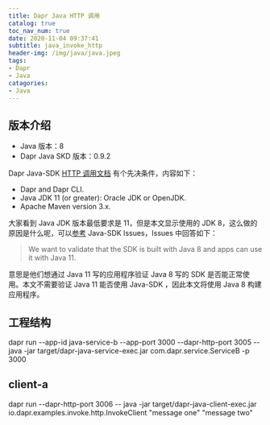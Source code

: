 ```yaml
---
title: Dapr Java HTTP 调用
catalog: true
toc_nav_num: true
date: 2020-11-04 09:37:41
subtitle: java_invoke_http
header-img: /img/java/java.jpeg
tags: 
- Dapr
- Java
catagories:
- Java
---
```


## 版本介绍

- Java 版本：8
- Dapr Java SKD 版本：0.9.2

Dapr Java-SDK [HTTP 调用文档](https://github.com/dapr/java-sdk/tree/master/examples/src/main/java/io/dapr/examples/invoke/http) 有个先决条件，内容如下：

- Dapr and Dapr CLI.
- Java JDK 11 (or greater): Oracle JDK or OpenJDK.
- Apache Maven version 3.x.

大家看到 Java JDK 版本最低要求是 11，但是本文显示使用的 JDK 8，这么做的原因是什么呢，可以[参考](https://github.com/dapr/java-sdk/issues/279) Java-SDK Issues，Issues 中回答如下：

>We want to validate that the SDK is built with Java 8 and apps can use it with Java 11.

意思是他们想通过 Java 11 写的应用程序验证 Java 8 写的 SDK 是否能正常使用。本文不需要验证 Java 11 能否使用 Java-SDK ，因此本文将使用 Java 8 构建应用程序。

## 工程结构

dapr run --app-id java-service-b --app-port 3000 --dapr-http-port 3005 -- java -jar target/dapr-java-service-exec.jar com.dapr.service.ServiceB -p 3000


## client-a

dapr run  --dapr-http-port 3006 -- java -jar target/dapr-java-client-exec.jar io.dapr.examples.invoke.http.InvokeClient "message one" "message two"


